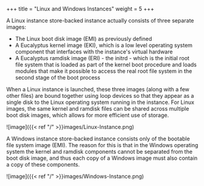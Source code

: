 +++
title = "Linux and Windows Instances"
weight = 5
+++

A Linux instance store-backed instance actually consists of three separate images: 

* The Linux boot disk image (EMI) as previously defined 
* A Eucalyptus kernel image (EKI), which is a low level operating system component that interfaces with the instance's virtual hardware 
* A Eucalyptus ramdisk image (ERI) - the initrd - which is the initial root file system that is loaded as part of the kernel boot procedure and loads modules that make it possible to access the real root file system in the second stage of the boot process 


When a Linux instance is launched, these three images (along with a few other files) are bound together using loop devices so that they appear as a single disk to the Linux operating system running in the instance. For Linux images, the same kernel and ramdisk files can be shared across multiple boot disk images, which allows for more efficient use of storage. 




![image]({{< ref "/" >}}images/Linux-Instance.png)




A Windows instance store-backed instance consists only of the bootable file system image (EMI). The reason for this is that in the Windows operating system the kernel and ramdisk components cannot be separated from the boot disk image, and thus each copy of a Windows image must also contain a copy of these components. 




![image]({{< ref "/" >}}images/Windows-Instance.png)


